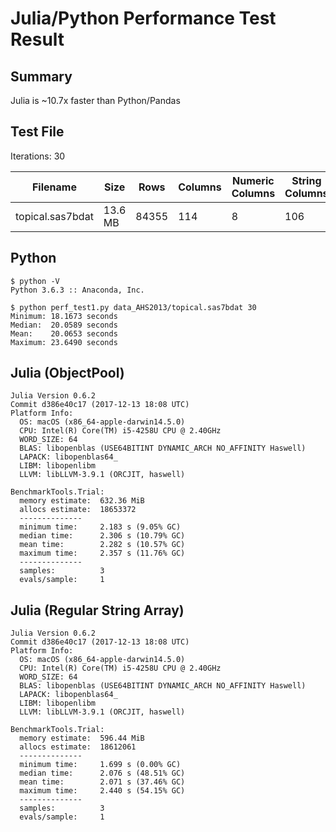 # Julia/Python Performance Test Result

## Summary

Julia is ~10.7x faster than Python/Pandas

## Test File

Iterations: 30

Filename|Size|Rows|Columns|Numeric Columns|String Columns
--------|----|----|-------|---------------|--------------
topical.sas7bdat|13.6 MB|84355|114|8|106

## Python
```
$ python -V
Python 3.6.3 :: Anaconda, Inc.

$ python perf_test1.py data_AHS2013/topical.sas7bdat 30
Minimum: 18.1673 seconds
Median:  20.0589 seconds
Mean:    20.0653 seconds
Maximum: 23.6490 seconds

```

## Julia (ObjectPool)
```
Julia Version 0.6.2
Commit d386e40c17 (2017-12-13 18:08 UTC)
Platform Info:
  OS: macOS (x86_64-apple-darwin14.5.0)
  CPU: Intel(R) Core(TM) i5-4258U CPU @ 2.40GHz
  WORD_SIZE: 64
  BLAS: libopenblas (USE64BITINT DYNAMIC_ARCH NO_AFFINITY Haswell)
  LAPACK: libopenblas64_
  LIBM: libopenlibm
  LLVM: libLLVM-3.9.1 (ORCJIT, haswell)

BenchmarkTools.Trial: 
  memory estimate:  632.36 MiB
  allocs estimate:  18653372
  --------------
  minimum time:     2.183 s (9.05% GC)
  median time:      2.306 s (10.79% GC)
  mean time:        2.282 s (10.57% GC)
  maximum time:     2.357 s (11.76% GC)
  --------------
  samples:          3
  evals/sample:     1
```

## Julia (Regular String Array)
```
Julia Version 0.6.2
Commit d386e40c17 (2017-12-13 18:08 UTC)
Platform Info:
  OS: macOS (x86_64-apple-darwin14.5.0)
  CPU: Intel(R) Core(TM) i5-4258U CPU @ 2.40GHz
  WORD_SIZE: 64
  BLAS: libopenblas (USE64BITINT DYNAMIC_ARCH NO_AFFINITY Haswell)
  LAPACK: libopenblas64_
  LIBM: libopenlibm
  LLVM: libLLVM-3.9.1 (ORCJIT, haswell)

BenchmarkTools.Trial: 
  memory estimate:  596.44 MiB
  allocs estimate:  18612061
  --------------
  minimum time:     1.699 s (0.00% GC)
  median time:      2.076 s (48.51% GC)
  mean time:        2.071 s (37.46% GC)
  maximum time:     2.440 s (54.15% GC)
  --------------
  samples:          3
  evals/sample:     1
```
